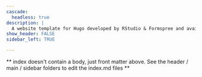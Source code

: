 ```yaml
---
cascade:
  headless: true
description: |
  A website template for Hugo developed by RStudio & Formspree and available for free.
show_header: FALSE
sidebar_left: TRUE

---
```


** index doesn't contain a body, just front matter above.
See the header / main / sidebar folders to edit the index.md files **
